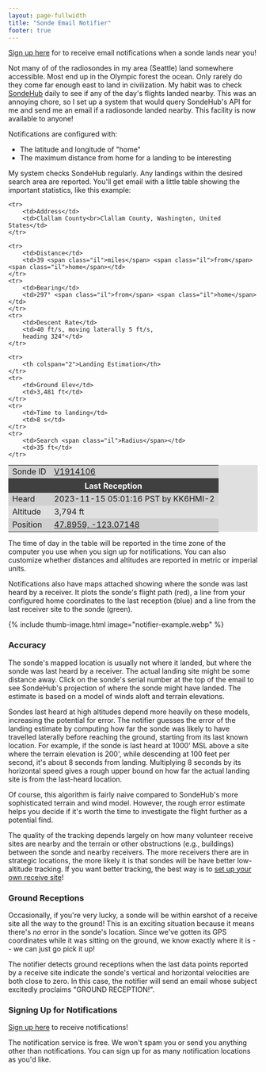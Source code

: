 ```yaml
---
layout: page-fullwidth
title: "Sonde Email Notifier"
footer: true
---
```


[Sign up here](manage) for to receive email notifications when a sonde
lands near you!

Not many of of the radiosondes in my area (Seattle) land somewhere
accessible. Most end up in the Olympic forest the ocean. Only rarely
do they come far enough east to land in civilization. My habit was to
check [SondeHub](https://www.sondehub.org/") daily to see if any of
the day's flights landed nearby.  This was an annoying chore, so I set
up a system that would query SondeHub's API for me and send me an
email if a radiosonde landed nearby. This facility is now available to
anyone!

Notifications are configured with:

* The latitude and longitude of "home"
* The maximum distance from home for a landing to be interesting

My system checks SondeHub regularly. Any landings within the desired search area
are reported. You'll get email with a little table showing the important
statistics, like this example:
<style>
table.sonde {
    background-color: #e0e0e0;
    margin: 0 auto;
}
table.sonde th {
    background-color:  #404040;
    color: white;
}
table.sonde tbody tr:nth-child(odd) {
    background-color:  #d0d0d0;
}
</style>
<table class="sonde">
    <tbody><tr>
        <td>Sonde ID</td>
        <td><a href="https://sondehub.org/#!mt=Mapnik&amp;mz=9&amp;qm=12h&amp;f=V1914106&amp;q=V1914106" target="_blank">V1914106</a></td>
    </tr>
    <tr>
        <th colspan="2">Last Reception
    </th></tr>
    <tr>
        <td>Heard</td>
        <td>2023-11-15 05:01:16 PST by KK6HMI-2</td>
    </tr>
    <tr>
        <td>Altitude</td>
        <td>3,794 ft</td>
    </tr>
    <tr>
        <td>Position</td>
        <td><a href="https://www.google.com/maps/search/?api=1&amp;query=47.8959,-123.07148" target="_blank">47.8959, -123.07148</a></td>
    </tr>

    <tr>
        <td>Address</td>
        <td>Clallam County<br>Clallam County, Washington, United States</td>
    </tr>

    <tr>
        <td>Distance</td>
        <td>39 <span class="il">miles</span> <span class="il">from</span> <span class="il">home</span></td>
    </tr>
    <tr>
        <td>Bearing</td>
        <td>297° <span class="il">from</span> <span class="il">home</span></td>
    </tr>
    <tr>
        <td>Descent Rate</td>
        <td>40 ft/s, moving laterally 5 ft/s,
        heading 324°</td>
    </tr>

    <tr>
        <th colspan="2">Landing Estimation</th>
    </tr>
    <tr>
        <td>Ground Elev</td>
        <td>3,481 ft</td>
    </tr>
    <tr>
        <td>Time to landing</td>
        <td>8 s</td>
    </tr>
    <tr>
        <td>Search <span class="il">Radius</span></td>
        <td>35 ft</td>
    </tr>
</tbody></table>

The time of day in the table will be reported in the time zone of the
computer you use when you sign up for notifications. You can also
customize whether distances and altitudes are reported in metric or
imperial units.

Notifications also have maps attached showing where the sonde was last
heard by a receiver. It plots the sonde's flight path (red), a
line from your configured home coordinates to the last reception
(blue) and a line from the last receiver site to the sonde (green).

{% include thumb-image.html image="notifier-example.webp" %}

### Accuracy

The sonde's mapped location is usually not where it landed, but where the sonde
was last heard by a receiver. The actual landing site might be some distance
away. Click on the sonde's serial number at the top of the email to see
SondeHub's projection of where the sonde might have landed. The estimate is
based on a model of winds aloft and terrain elevations.

Sondes last heard at high altitudes depend more heavily on these
models, increasing the potential for error. The notifier guesses the
error of the landing estimate by computing how far the sonde was
likely to have travelled laterally before reaching the ground,
starting from its last known location. For example, if the sonde is last
heard at 1000' MSL above a site where the terrain elevation is 200',
while descending at 100 feet per second, it's about 8 seconds from
landing. Multiplying 8 seconds by its horizontal speed gives a rough
upper bound on how far the actual landing site is from the last-heard
location.

Of course, this algorithm is fairly naive compared to SondeHub's more
sophisticated terrain and wind model. However, the rough error
estimate helps you decide if it's worth the time to investigate the
flight further as a potential find.

The quality of the tracking depends largely on how many volunteer
receive sites are nearby and the terrain or other obstructions (e.g.,
buildings) between the sonde and nearby receivers. The more receivers
there are in strategic locations, the more likely it is that sondes
will be have better low-altitude tracking. If you want better
tracking, the best way is to [set up your own receive
site](https://github.com/projecthorus/radiosonde_auto_rx/wiki)!


### Ground Receptions

Occasionally, if you're very lucky, a sonde will be within earshot of a receive
site all the way to the ground! This is an exciting situation because it means
there's *no* error in the sonde's location. Since we've gotten its GPS
coordinates while it was sitting on the ground, we know exactly where it is --
we can just go pick it up!

The notifier detects ground receptions when the last data points reported by a
receive site indicate the sonde's vertical and horizontal velocities are both
close to zero. In this case, the notifier will send an email whose subject
excitedly proclaims "GROUND RECEPTION!".

### Signing Up for Notifications

[Sign up here](signup) to receive notifications!

The notification service is free. We won't spam you or send you anything other
than notifications. You can sign up for as many notification locations as you'd
like.
